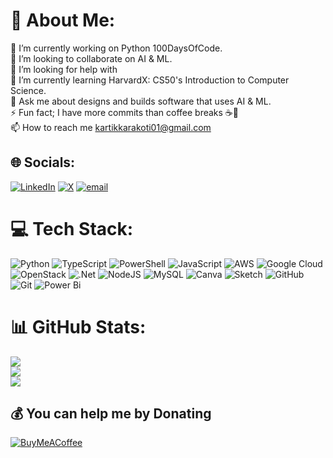 # 💫 About Me:
🔭 I’m currently working on Python 100DaysOfCode.<br>👯 I’m looking to collaborate on AI & ML.<br>🤝 I’m looking for help with<br>🌱 I’m currently learning HarvardX: CS50's Introduction to Computer Science.<br>💬 Ask me about designs and builds software that uses AI & ML. <br>⚡ Fun fact; I have more commits than coffee breaks ☕🚀<br>📫 How to reach me kartikkarakoti01@gmail.com


## 🌐 Socials:
[![LinkedIn](https://img.shields.io/badge/LinkedIn-%230077B5.svg?logo=linkedin&logoColor=white)](https://linkedin.com/in/https://www.linkedin.com/in/kartikkarakoti2k04/) [![X](https://img.shields.io/badge/X-black.svg?logo=X&logoColor=white)](https://x.com/https://x.com/kartik_karakoti) [![email](https://img.shields.io/badge/Email-D14836?logo=gmail&logoColor=white)](mailto:kartikkarakoti01@gmail.com) 

# 💻 Tech Stack:
![Python](https://img.shields.io/badge/python-3670A0?style=for-the-badge&logo=python&logoColor=ffdd54) ![TypeScript](https://img.shields.io/badge/typescript-%23007ACC.svg?style=for-the-badge&logo=typescript&logoColor=white) ![PowerShell](https://img.shields.io/badge/PowerShell-%235391FE.svg?style=for-the-badge&logo=powershell&logoColor=white) ![JavaScript](https://img.shields.io/badge/javascript-%23323330.svg?style=for-the-badge&logo=javascript&logoColor=%23F7DF1E) ![AWS](https://img.shields.io/badge/AWS-%23FF9900.svg?style=for-the-badge&logo=amazon-aws&logoColor=white) ![Google Cloud](https://img.shields.io/badge/GoogleCloud-%234285F4.svg?style=for-the-badge&logo=google-cloud&logoColor=white) ![OpenStack](https://img.shields.io/badge/Openstack-%23f01742.svg?style=for-the-badge&logo=openstack&logoColor=white) ![.Net](https://img.shields.io/badge/.NET-5C2D91?style=for-the-badge&logo=.net&logoColor=white) ![NodeJS](https://img.shields.io/badge/node.js-6DA55F?style=for-the-badge&logo=node.js&logoColor=white) ![MySQL](https://img.shields.io/badge/mysql-4479A1.svg?style=for-the-badge&logo=mysql&logoColor=white) ![Canva](https://img.shields.io/badge/Canva-%2300C4CC.svg?style=for-the-badge&logo=Canva&logoColor=white) ![Sketch](https://img.shields.io/badge/Sketch-FFB387?style=for-the-badge&logo=sketch&logoColor=black) ![GitHub](https://img.shields.io/badge/github-%23121011.svg?style=for-the-badge&logo=github&logoColor=white) ![Git](https://img.shields.io/badge/git-%23F05033.svg?style=for-the-badge&logo=git&logoColor=white) ![Power Bi](https://img.shields.io/badge/power_bi-F2C811?style=for-the-badge&logo=powerbi&logoColor=black)
# 📊 GitHub Stats:
![](https://github-readme-stats.vercel.app/api?username=KartikKarakoti&theme=aura&hide_border=false&include_all_commits=false&count_private=false)<br/>
![](https://github-readme-streak-stats.herokuapp.com/?user=KartikKarakoti&theme=aura&hide_border=false)<br/>
![](https://github-readme-stats.vercel.app/api/top-langs/?username=KartikKarakoti&theme=aura&hide_border=false&include_all_commits=false&count_private=false&layout=compact)


  ## 💰 You can help me by Donating
  [![BuyMeACoffee](https://img.shields.io/badge/Buy%20Me%20a%20Coffee-ffdd00?style=for-the-badge&logo=buy-me-a-coffee&logoColor=black)](https://buymeacoffee.com/buymeacoffee.com/KartikKarakoti) 

  
<!-- Proudly created with GPRM ( https://gprm.itsvg.in ) -->
